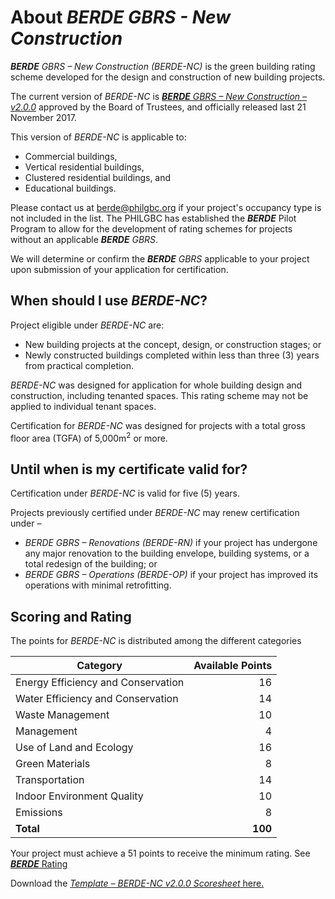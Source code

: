 # About _**BERDE** GBRS - New Construction_
_**BERDE** GBRS – New Construction (BERDE-NC)_ is the green building rating scheme developed for the design and construction of new building projects.

<aside class="success"><p>The current version of <i>BERDE-NC</i> is <a href="http://docs.berdeonline.org/ratingschemes/v2.0.0/berde-nc"><i><b>BERDE</b> GBRS – New Construction – v2.0.0</i></a> approved by the Board of Trustees, and officially released last 21 November 2017.</p>
<p>This version of <i>BERDE-NC</i> is applicable to:
<ul>
  <li>Commercial buildings,</li>
  <li>Vertical residential buildings,</li>
  <li>Clustered residential buildings, and</li>
  <li>Educational buildings.</li>
</ul>
</aside>

<aside class="info"><p>Please contact us at <a href="mailto:berde@philgbc.org">berde@philgbc.org</a> if your project's occupancy type is not included in the list. The PHILGBC has established the <i><b>BERDE</b></i> Pilot Program to allow for the development of rating schemes for projects without an applicable <i><b>BERDE</b> GBRS</i>.</p>
<p>We will determine or confirm the <i><b>BERDE</b> GBRS</i> applicable to your project upon submission of your application for certification.</p></aside>

## When should I use _BERDE-NC_?
Project eligible under _BERDE-NC_ are:

* New building projects at the concept, design, or construction stages; or
* Newly constructed buildings completed within less than three (3) years from practical completion.

_BERDE-NC_ was designed for application for whole building design and construction, including tenanted spaces.  This rating scheme may not be applied to individual tenant spaces.

<aside class="warning">Certification for <i>BERDE-NC</i> was designed for projects with a total gross floor area (TGFA) of 5,000m<sup>2</sup> or more.</aside>

## Until when is my certificate valid for?
Certification under _BERDE-NC_ is valid for five (5) years.

Projects previously certified under _BERDE-NC_ may renew certification under –

* _BERDE GBRS – Renovations (BERDE-RN)_ if your project has undergone any major renovation to the building envelope, building systems, or a total redesign of the building; or
* _BERDE GBRS – Operations (BERDE-OP)_ if your project has improved its operations with minimal retrofitting.

## Scoring and Rating
The points for _BERDE-NC_ is distributed among the different categories

| Category | Available Points |
|---|---:|
| Energy Efficiency and Conservation | 16 |
| Water Efficiency and Conservation  | 14 |
| Waste Management                   | 10 |
| Management                         | 4 |
| Use of Land and Ecology            | 16 |
| Green Materials                    | 8 |
| Transportation                     | 14 |
| Indoor Environment Quality         | 10 |
| Emissions                          | 8 |
| **Total**                          | **100** |

Your project must achieve a 51 points to receive the minimum rating.  See [_**BERDE**_ Rating](/#what-is-the-minimum-rating-for-certification)

<aside class="info">Download the <a href="http://docs.berdeonline.org/templates/berde-nc-v2.0.0-scoresheet"><i>Template – BERDE-NC v2.0.0 Scoresheet</i> here.</a></aside>
